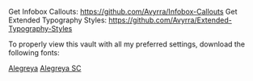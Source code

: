 
Get Infobox Callouts: https://github.com/Avyrra/Infobox-Callouts
Get Extended Typography Styles: https://github.com/Avyrra/Extended-Typography-Styles


To properly view this vault with all my preferred settings, download the following fonts:

[Alegreya](https://fonts.google.com/specimen/Alegreya)
[Alegreya SC](https://fonts.google.com/specimen/Alegreya+SC)